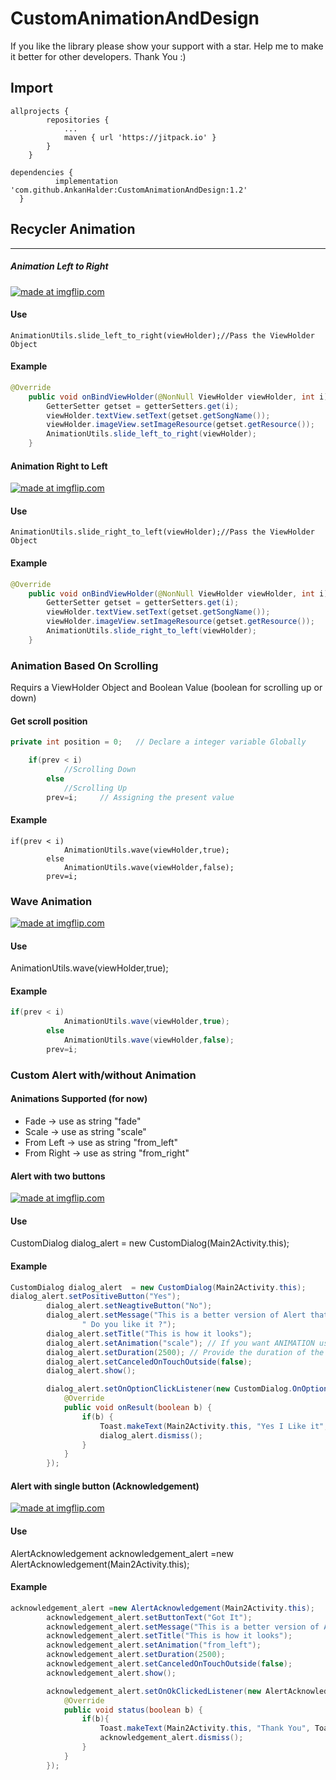 # CustomAnimationAndDesign

If you like the library please show your support with a star.
Help me to make it better for other developers.
Thank You :)

## Import
```
allprojects {
		repositories {
			...
			maven { url 'https://jitpack.io' }
		}
	}
  ```
  ```
  dependencies {
	        implementation 'com.github.AnkanHalder:CustomAnimationAndDesign:1.2'
	}
  ```

## Recycler Animation
---
##### Animation Left to Right
<a href="https://imgflip.com/gif/2k31vp"><img src="https://i.imgflip.com/2k31vp.gif" title="made at imgflip.com"/></a>
#### Use
```
AnimationUtils.slide_left_to_right(viewHolder);//Pass the ViewHolder Object
```

#### Example
```java
@Override
    public void onBindViewHolder(@NonNull ViewHolder viewHolder, int i) {
        GetterSetter getset = getterSetters.get(i);
        viewHolder.textView.setText(getset.getSongName());
        viewHolder.imageView.setImageResource(getset.getResource());
        AnimationUtils.slide_left_to_right(viewHolder);	
    }
```

#### Animation Right to Left
<a href="https://imgflip.com/gif/2k30mf"><img src="https://i.imgflip.com/2k30mf.gif" title="made at imgflip.com"/></a>
#### Use
```
AnimationUtils.slide_right_to_left(viewHolder);//Pass the ViewHolder Object
```

#### Example
```java
@Override
    public void onBindViewHolder(@NonNull ViewHolder viewHolder, int i) {
        GetterSetter getset = getterSetters.get(i);
        viewHolder.textView.setText(getset.getSongName());
        viewHolder.imageView.setImageResource(getset.getResource());
        AnimationUtils.slide_right_to_left(viewHolder);	
    }
```
### Animation Based On Scrolling
Requirs a ViewHolder Object and Boolean Value (boolean for scrolling up or down)
#### Get scroll position
```java
private int position = 0;	// Declare a integer variable Globally
```
```java
	if(prev < i)
            //Scrolling Down
        else
            //Scrolling Up
        prev=i; 	// Assigning the present value
```
#### Example
```
if(prev < i)
            AnimationUtils.wave(viewHolder,true);
        else
            AnimationUtils.wave(viewHolder,false);
        prev=i;
```
### Wave Animation
<a href="https://imgflip.com/gif/2k3402"><img src="https://i.imgflip.com/2k3402.gif" title="made at imgflip.com"/></a>
#### Use
AnimationUtils.wave(viewHolder,true);
#### Example
```java
if(prev < i)
            AnimationUtils.wave(viewHolder,true);
        else
            AnimationUtils.wave(viewHolder,false);
        prev=i;
```

### Custom Alert with/without Animation

#### Animations Supported (for now)
- Fade -> use as string "fade"
- Scale -> use as string "scale"
- From Left -> use as string "from_left"
- From Right -> use as string "from_right"

#### Alert with two buttons
<a href="https://imgflip.com/gif/2krk4t"><img src="https://i.imgflip.com/2krk4t.gif" title="made at imgflip.com"/></a>
#### Use
CustomDialog dialog_alert = new CustomDialog(Main2Activity.this);
#### Example
```java
CustomDialog dialog_alert  = new CustomDialog(Main2Activity.this);
dialog_alert.setPositiveButton("Yes");
        dialog_alert.setNeagtiveButton("No");
        dialog_alert.setMessage("This is a better version of Alert that you will get." +
                " Do you like it ?");
        dialog_alert.setTitle("This is how it looks");
        dialog_alert.setAnimation("scale"); // If you want ANIMATION use this line
        dialog_alert.setDuration(2500); // Provide the duration of the animation
        dialog_alert.setCanceledOnTouchOutside(false);
        dialog_alert.show();

        dialog_alert.setOnOptionClickListener(new CustomDialog.OnOptionClick() {
            @Override
            public void onResult(boolean b) {
                if(b) {
                    Toast.makeText(Main2Activity.this, "Yes I Like it", Toast.LENGTH_SHORT).show();
                    dialog_alert.dismiss();
                }
            }
        });
```
#### Alert with single button (Acknowledgement)
<a href="https://imgflip.com/gif/2krmme"><img src="https://i.imgflip.com/2krmme.gif" title="made at imgflip.com"/></a>
#### Use
AlertAcknowledgement acknowledgement_alert =new AlertAcknowledgement(Main2Activity.this);
#### Example
```java
acknowledgement_alert =new AlertAcknowledgement(Main2Activity.this);
        acknowledgement_alert.setButtonText("Got It");
        acknowledgement_alert.setMessage("This is a better version of Alert that you will get. So please support.");
        acknowledgement_alert.setTitle("This is how it looks");
        acknowledgement_alert.setAnimation("from_left");
        acknowledgement_alert.setDuration(2500);
        acknowledgement_alert.setCanceledOnTouchOutside(false);
        acknowledgement_alert.show();

        acknowledgement_alert.setOnOkClickedListener(new AlertAcknowledgement.OnOkClicked() {
            @Override
            public void status(boolean b) {
                if(b){
                    Toast.makeText(Main2Activity.this, "Thank You", Toast.LENGTH_SHORT).show();
                    acknowledgement_alert.dismiss();
                }
            }
        });
```
